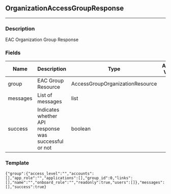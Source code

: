 ## OrganizationAccessGroupResponse
---
### Description
EAC Organization Group Response
### Fields
| Name | Description | Type | Allowed Values | Required |
| ---- | ----------- | ---- | -------------- | -------- |
| group | EAC Group Resource | AccessGroupOrganizationResource |  | false |
| messages | List of messages | list |  | false |
| success | Indicates whether API response was successful or not | boolean |  | false |
### Template
```
{"group":{"access_level":"","accounts":[],"app_role":"","applications":[],"group_id":0,"links":[],"name":"","onboard_role":"","readonly":true,"users":[]},"messages":[],"success":true}
```
